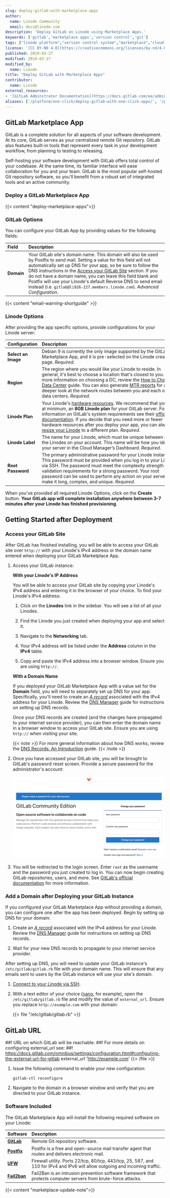 ```yaml
---
slug: deploy-gitlab-with-marketplace-apps
author:
  name: Linode Community
  email: docs@linode.com
description: 'Deploy GitLab on Linode using Marketplace Apps.'
keywords: ['gitlab','marketplace apps','version control','git']
tags: ["linode platform","version control system","marketplace","cloud-manager"]
license: '[CC BY-ND 4.0](https://creativecommons.org/licenses/by-nd/4.0)'
published: 2019-03-27
modified: 2019-03-27
modified_by:
  name: Linode
title: "Deploy GitLab with Marketplace Apps"
contributor:
  name: Linode
external_resources:
- '[GitLab Adminstrator Documentation](https://docs.gitlab.com/ee/administration/)'
aliases: ['/platform/one-click/deploy-gitlab-with-one-click-apps/', '/platform/marketplace/deploy-gitlab-with-marketplace-apps/']
---
```

## GitLab Marketplace App

GitLab is a complete solution for all aspects of your software development. At its core, GitLab serves as your centralized remote Git repository. GitLab also features built-in tools that represent every task in your development workflow, from planning to testing to releasing.

Self-hosting your software development with GitLab offers total control of your codebase. At the same time, its familiar interface will ease collaboration for you and your team. GitLab is the most popular self-hosted Git repository software, so you'll benefit from a robust set of integrated tools and an active community.

### Deploy a GitLab Marketplace App

{{< content "deploy-marketplace-apps">}}

### GitLab Options

You can configure your GitLab App by providing values for the following fields:

| **Field** | **Description** |
|:--------------|:------------|
| **Domain** | Your GitLab site's domain name. This domain will also be used by Postfix to send mail. Setting a value for this field will not automatically set up DNS for your app, so be sure to follow the DNS instructions in the [Access your GitLab Site](#access-your-gitlab-site) section. If you do not have a domain name, you can leave this field blank and Postfix will use your Linode's default Reverse DNS to send email instead (i.e. `gitlab@li926-227.members.linode.com`).  *Advanced Configuration*. |

{{< content "email-warning-shortguide" >}}

### Linode Options

After providing the app specific options, provide configurations for your Linode server:

| **Configuration** | **Description**&nbsp;&nbsp;&nbsp;&nbsp;&nbsp;&nbsp;&nbsp;&nbsp;&nbsp;&nbsp;&nbsp;&nbsp;&nbsp;&nbsp;&nbsp;&nbsp;&nbsp;&nbsp;&nbsp;&nbsp;&nbsp;&nbsp;&nbsp;&nbsp;&nbsp;&nbsp;&nbsp;&nbsp;&nbsp;&nbsp;&nbsp;&nbsp;&nbsp;&nbsp;&nbsp;&nbsp;&nbsp;&nbsp;&nbsp;&nbsp;&nbsp;&nbsp;&nbsp;&nbsp;&nbsp;&nbsp;&nbsp;&nbsp;&nbsp;&nbsp;&nbsp;&nbsp;&nbsp;&nbsp;&nbsp;&nbsp;&nbsp;&nbsp;&nbsp;&nbsp;&nbsp;&nbsp;&nbsp;&nbsp;&nbsp;&nbsp;&nbsp;&nbsp;&nbsp;&nbsp;&nbsp;&nbsp;&nbsp;&nbsp;&nbsp;&nbsp;&nbsp;&nbsp;&nbsp;&nbsp;&nbsp;&nbsp;&nbsp;&nbsp;&nbsp;&nbsp;&nbsp;&nbsp;&nbsp;&nbsp;&nbsp;&nbsp;&nbsp;&nbsp; |
|--------------|------------|
| **Select an Image** | Debian 9 is currently the only image supported by the GitLab Marketplace App, and it is pre-selected on the Linode creation page. *Required*. |
| **Region** | The region where you would like your Linode to reside. In general, it's best to choose a location that's closest to you. For more information on choosing a DC, review the [How to Choose a Data Center](/docs/platform/how-to-choose-a-data-center) guide. You can also generate [MTR reports](/docs/networking/diagnostics/diagnosing-network-issues-with-mtr/) for a deeper look at the network routes between you and each of our data centers. *Required*. |
| **Linode Plan** | Your Linode's [hardware resources](/docs/platform/how-to-choose-a-linode-plan/#hardware-resource-definitions). We recommend that you use, at minimum, an **8GB Linode plan** for your GitLab server. For more information on GitLab's system requirements see their [official documentation](https://docs.gitlab.com/ee/install/requirements.html). If you decide that you need more or fewer hardware resources after you deploy your app, you can always [resize your Linode](/docs/platform/disk-images/resizing-a-linode/) to a different plan. *Required*. |
| **Linode Label** | The name for your Linode, which must be unique between all of the Linodes on your account. This name will be how you identify your server in the Cloud Manager’s Dashboard. *Required*. |
| **Root Password** | The primary administrative password for your Linode instance. This password must be provided when you log in to your Linode via SSH. The password must meet the complexity strength validation requirements for a strong password. Your root password can be used to perform any action on your server, so make it long, complex, and unique. *Required*. |

When you've provided all required Linode Options, click on the **Create** button. **Your GitLab app will complete installation anywhere between 3-7 minutes after your Linode has finished provisioning**.

## Getting Started after Deployment

### Access your GitLab Site

After GitLab has finished installing, you will be able to access your GitLab site over `http://` with your Linode's IPv4 address or the domain name entered when deploying your GitLab Marketplace App.

1. Access your GitLab instance:

    **With your Linode's IP Address**

    You will be able to access your GitLab site by copying your Linode's IPv4 address and entering it in the browser of your choice. To find your Linode's IPv4 address:

    1. Click on the **Linodes** link in the sidebar. You will see a list of all your Linodes.

    1. Find the Linode you just created when deploying your app and select it.

    1. Navigate to the **Networking** tab.

    1. Your IPv4 address will be listed under the **Address** column in the **IPv4** table.

    1. Copy and paste the IPv4 address into a browser window. Ensure you are using `http://`.

    **With a Domain Name**

    If you deployed your GitLab Marketplace App with a value set for the **Domain** field, you will need to separately set up DNS for your app. Specifically, you'll need to create an [*A record*](/docs/networking/dns/dns-records-an-introduction/#a-and-aaaa) associated with the IPv4 address for your Linode. Review the [DNS Manager](/docs/guides/dns-manager/) guide for instructions on setting up DNS records.

    Once your DNS records are created (and the changes have propagated to your internet service provider), you can then enter the domain name in a browser window to access your GitLab site. Ensure you are using `http://` when visiting your site.

    {{< note >}}
For more general information about how DNS works, review the [DNS Records: An Introduction](/docs/networking/dns/dns-records-an-introduction/) guide.
{{< /note >}}

1. Once you have accessed your GitLab site, you will be brought to GitLab's password reset screen. Provide a secure password for the administrator's account:

    ![Create a password for the adminstrator's account.](gitlab-reset-password.png)

1. You will be redirected to the login screen. Enter `root` as the username and the password you just created to log in. You can now begin creating GitLab repositories, users, and more. See [GitLab's official documentation](https://docs.gitlab.com/ee/university/training/topics/getting_started.html) for more information.

### Add a Domain after Deploying your GitLab Instance

If you configured your GitLab Marketplace App without providing a domain, you can configure one after the app has been deployed. Begin by setting up DNS for your domain:

1.  Create an [*A record*](/docs/networking/dns/dns-records-an-introduction/#a-and-aaaa) associated with the IPv4 address for your Linode. Review the [DNS Manager](/docs/guides/dns-manager/) guide for instructions on setting up DNS records.

1.  Wait for your new DNS records to propagate to your internet service provider.

After setting up DNS, you will need to update your GitLab instance's `/etc/gitlab/gitlab.rb` file with your domain name. This will ensure that any emails sent to users by the GitLab instance will use your site's domain.

1.  [Connect to your Linode via SSH](/docs/getting-started/#connect-to-your-linode-via-ssh).

1.  With a text editor of your choice ([nano](/docs/quick-answers/linux/use-nano-to-edit-files-in-linux/), for example), open the `/etc/gitlab/gitlab.rb` file and modify the value of `external_url`. Ensure you replace `http://example.com` with your domain:

    {{< file "/etc/gitlab/gitlab.rb" >}}
## GitLab URL
##! URL on which GitLab will be reachable.
##! For more details on configuring external_url see:
##! https://docs.gitlab.com/omnibus/settings/configuration.html#configuring-the-external-url-for-gitlab
external_url 'http://example.com'
{{< /file >}}

1.  Issue the following command to enable your new configuration:

        gitlab-ctl reconfigure

1.  Navigate to the domain in a browser window and verify that you are directed to your GitLab instance.

### Software Included

The GitLab Marketplace App will install the following required software on your Linode:

| **Software** | **Description** |
|:--------------|:------------|
| [**GitLab**](https://about.gitlab.com/) | Remote Git repository software. |
| [**Postfix**](http://www.postfix.org/) | Postfix is a free and open-source mail transfer agent that routes and delivers electronic mail. |
| [**UFW**](https://wiki.ubuntu.com/UncomplicatedFirewall) | Firewall utility. Ports 22/tcp, 80/tcp, 443/tcp, 25, 587, and 110 for IPv4 and IPv6 will allow outgoing and incoming traffic. |
| [**Fail2ban**](https://www.fail2ban.org/wiki/index.php/Main_Page) | Fail2Ban is an intrusion prevention software framework that protects computer servers from brute-force attacks. |

{{< content "marketplace-update-note">}}
